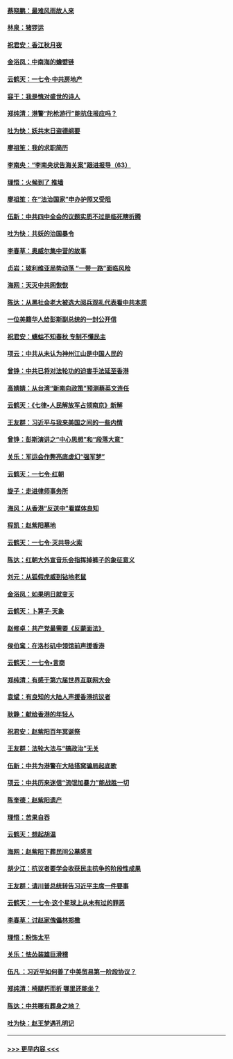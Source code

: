 #### [蔡晓鹏：最难风雨故人来](../pages/nsc993/n11633145.md?t=11050333) 
#### [林泉：猪猡运](../pages/nsc993/n11631469.md?t=11050333) 
#### [祝君安：香江秋月夜](../pages/nsc993/n11631440.md?t=11050333) 
#### [金浴凤：中南海的蟾嬖链](../pages/nsc993/n11631290.md?t=11050333) 
#### [云鹤天：一七令·中共房地产](../pages/nsc993/n11630084.md?t=11050333) 
#### [容干：我是愧对盛世的诗人](../pages/nsc993/n11630059.md?t=11050333) 
#### [郑纯清：港警“陀枪游行”能抗住报应吗？](../pages/nsc993/n11629999.md?t=11050333) 
#### [吐为快：妖共末日盗德纲要](../pages/nsc993/n11628610.md?t=11050333) 
#### [廖祖笙：我的求职简历](../pages/nsc993/n11628492.md?t=11050333) 
#### [李南央：“李南央状告海关案”跟进报导（63）](../pages/nsc993/n11627039.md?t=11050333) 
#### [理悟：火候到了 推墙](../pages/nsc993/n11626917.md?t=11050333) 
#### [廖祖笙：在“法治国家”申办护照又受阻](../pages/nsc993/n11626500.md?t=11050333) 
#### [伍新：中共四中全会的议题实质不过是临死瞎折腾](../pages/nsc993/n11621774.md?t=11050333) 
#### [吐为快：共妖的治国暴令](../pages/nsc993/n11621401.md?t=11050333) 
#### [李春草：奥威尔集中营的故事](../pages/nsc993/n11621373.md?t=11050333) 
#### [贞岩：玻利维亚局势动荡 “一带一路”面临风险](../pages/nsc993/n11619480.md?t=11050333) 
#### [海网：天灭中共网恢恢](../pages/nsc993/n11618261.md?t=11050333) 
#### [陈达：从黑社会老大被选大阅兵观礼代表看中共本质](../pages/nsc993/n11618229.md?t=11050333) 
#### [一位美籍华人给彭斯副总统的一封公开信](../pages/nsc993/n11616906.md?t=11050333) 
#### [祝君安：蟪蛄不知春秋  专制不懂民主](../pages/nsc993/n11616882.md?t=11050333) 
#### [项云：中共从未认为神州江山是中国人民的](../pages/nsc993/n11616763.md?t=11050333) 
#### [曾铮：中共已将对法轮功的迫害手法延至香港](../pages/nsc993/n11616561.md?t=11050333) 
#### [高婧婧：从台湾“新南向政策”预测蔡英文连任](../pages/nsc993/n11616518.md?t=11050333) 
#### [云鹤天：《七律▪人民解放军占领南京》新解](../pages/nsc993/n11616490.md?t=11050333) 
#### [王友群：习近平与我来美国之间的一些内情](../pages/nsc993/n11615052.md?t=11050333) 
#### [曾铮：彭斯演讲之“中心思想”和“段落大意”](../pages/nsc993/n11615020.md?t=11050333) 
#### [关乐：军运会作弊亮底虚幻“强军梦”](../pages/nsc993/n11615008.md?t=11050333) 
#### [云鹤天：一七令‧红朝](../pages/nsc993/n11615000.md?t=11050333) 
#### [旋子：走进律师事务所](../pages/nsc993/n11614894.md?t=11050333) 
#### [海风：从香港“反送中”看媒体良知](../pages/nsc993/n11614480.md?t=11050333) 
#### [程凯：赵紫阳墓地](../pages/nsc993/n11614464.md?t=11050333) 
#### [云鹤天：一七令‧灭共导火索](../pages/nsc993/n11613471.md?t=11050333) 
#### [陈达：红朝大外宣音乐会指挥掉裤子的象征意义](../pages/nsc993/n11613456.md?t=11050333) 
#### [刘元：从狐假虎威到钻地老鼠](../pages/nsc993/n11612832.md?t=11050333) 
#### [金浴凤：如果明日就变天](../pages/nsc993/n11611135.md?t=11050333) 
#### [云鹤天：卜算子‧天象](../pages/nsc993/n11609023.md?t=11050333) 
#### [赵修卓：共产党最需要《反蒙面法》](../pages/nsc993/n11608006.md?t=11050333) 
#### [侯伯鸾：在洛杉矶中领馆前声援香港](../pages/nsc993/n11607802.md?t=11050333) 
#### [云鹤天：一七令•言商](../pages/nsc993/n11606248.md?t=11050333) 
#### [郑纯清：有感于第六届世界互联网大会](../pages/nsc993/n11604718.md?t=11050333) 
#### [袁斌：有良知的大陆人声援香港抗议者](../pages/nsc993/n11603673.md?t=11050333) 
#### [耿静：献给香港的年轻人](../pages/nsc993/n11602462.md?t=11050333) 
#### [祝君安：赵紫阳百年冥诞祭](../pages/nsc993/n11601386.md?t=11050333) 
#### [王友群：法轮大法与“搞政治”无关](../pages/nsc993/n11601658.md?t=11050333) 
#### [伍新：中共为港警在大陆搭窝骗局起底歌](../pages/nsc993/n11601536.md?t=11050333) 
#### [项云：中共历来迷信“流氓加暴力”能战胜一切](../pages/nsc993/n11601496.md?t=11050333) 
#### [陈奎德：赵紫阳遗产](../pages/nsc993/n11601444.md?t=11050333) 
#### [理悟：苦果自吞](../pages/nsc993/n11601385.md?t=11050333) 
#### [云鹤天：想起胡温](../pages/nsc993/n11600033.md?t=11050333) 
#### [海网：赵紫阳下葬民间公墓感言](../pages/nsc993/n11600021.md?t=11050333) 
#### [胡少江：抗议者要学会收获民主抗争的阶段性成果](../pages/nsc993/n11599626.md?t=11050333) 
#### [王友群：请川普总统转告习近平主席一件要事](../pages/nsc993/n11599533.md?t=11050333) 
#### [云鹤天：一七令‧这个星球上从未有过的罪恶](../pages/nsc993/n11598881.md?t=11050333) 
#### [李春草：讨赵家傀儡林郑檄](../pages/nsc993/n11598789.md?t=11050333) 
#### [理悟：粉饰太平](../pages/nsc993/n11598776.md?t=11050333) 
#### [关乐：怯怂装雄巨滑稽](../pages/nsc993/n11598767.md?t=11050333) 
#### [伍凡 ：习近平如何善了中美贸易第一阶段协议？](../pages/nsc993/n11596305.md?t=11050333) 
#### [郑纯清：椅腿朽而折 哪里还能坐？](../pages/nsc993/n11596273.md?t=11050333) 
#### [陈达：中共哪有葬身之地？](../pages/nsc993/n11596253.md?t=11050333) 
#### [吐为快：赵王梦遇孔明记](../pages/nsc993/n11596208.md?t=11050333) 

----
#### [ >>> 更早内容 <<< ](../indexes/nsc993-earlier.md)

